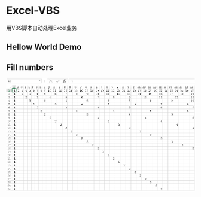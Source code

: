 # Excel-VBS
用VBS脚本自动处理Excel业务

## Hellow World Demo

## Fill numbers
![](https://raw.githubusercontent.com/Oslomayor/Markdown-Imglib/master/Imgs/excel-fillnumber.png)  
